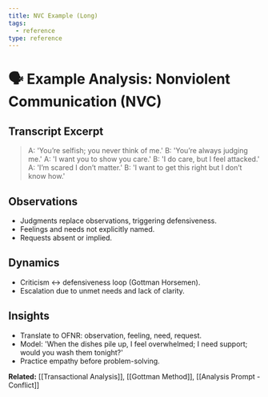 ```yaml
---
title: NVC Example (Long)
tags:
  - reference
type: reference
---
```


<!-- @format -->

# 🗣 Example Analysis: Nonviolent Communication (NVC)

## Transcript Excerpt

> A: 'You’re selfish; you never think of me.'
> B: 'You’re always judging me.'
> A: 'I want you to show you care.'
> B: 'I do care, but I feel attacked.'
> A: 'I’m scared I don’t matter.'
> B: 'I want to get this right but I don’t know how.'

## Observations

- Judgments replace observations, triggering defensiveness.
- Feelings and needs not explicitly named.
- Requests absent or implied.

## Dynamics

- Criticism ↔ defensiveness loop (Gottman Horsemen).
- Escalation due to unmet needs and lack of clarity.

## Insights

- Translate to OFNR: observation, feeling, need, request.
- Model: 'When the dishes pile up, I feel overwhelmed; I need support; would you wash them tonight?'
- Practice empathy before problem-solving.

**Related:** [[Transactional Analysis]], [[Gottman Method]], [[Analysis Prompt - Conflict]]

